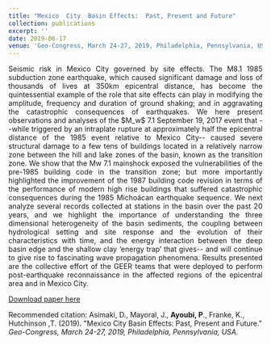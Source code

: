 ```yaml
---
title: "Mexico  City  Basin Effects:  Past, Present and Future"
collection: publications
excerpt: ''
date: 2019-06-17
venue: 'Geo-Congress, March 24-27, 2019, Philadelphia, Pennsylvania, USA.'
---
```

<div style="text-align: justify"> Seismic risk in Mexico City governed by site effects. The M8.1 1985 subduction zone
earthquake, which caused significant damage and loss of thousands of lives at 350km epicentral
distance, has become the quintessential example of the role that site effects can play in
modifying the amplitude, frequency and duration of ground shaking; and in aggravating the
catastrophic consequences of earthquakes. We here present observations and analyses of
the $M_w$ 7.1 September 19, 2017 event that --while triggered by an intraplate rupture at
approximately half the epicentral distance of the 1985 event relative to Mexico City-- caused
severe structural damage to a few tens of buildings located in a relatively narrow zone between
the hill and lake zones of the basin, known as the transition zone. We show that the Mw 7.1
mainshock exposed the vulnerabilities of the pre-1985 building code in the transition zone; but
more importantly highlighted the improvement of the 1987 building code revision in terms of
the performance of modern high rise buildings that suffered catastrophic consequences during
the 1985 Michoácan earthquake sequence. We next analyze several records collected at stations
in the basin over the past 20 years, and we highlight the importance of understanding the three dimensional heterogeneity of the basin sediments, the coupling between hydrological setting and site response and the evolution of their characteristics with time, and the energy interaction
between the deep basin edge and the shallow clay ‘energy trap’ that gives-- and will continue to
give rise to fascinating wave propagation phenomena. Results presented are the collective effort
of the GEER teams that were deployed to perform post-earthquake reconnaissance in the
affected regions of the epicentral area and in Mexico City.</div>

[Download paper here](https://ascelibrary.org/doi/abs/10.1061/9780784482100.043)


Recommended citation: Asimaki, D., Mayoral, J., **Ayoubi, P**., Franke, K., Hutchinson ,T. (2019). &quot;Mexico  City  Basin Effects:  Past, Present and Future.&quot; <i>Geo-Congress, March 24-27, 2019, Philadelphia, Pennsylvania, USA.</i>


